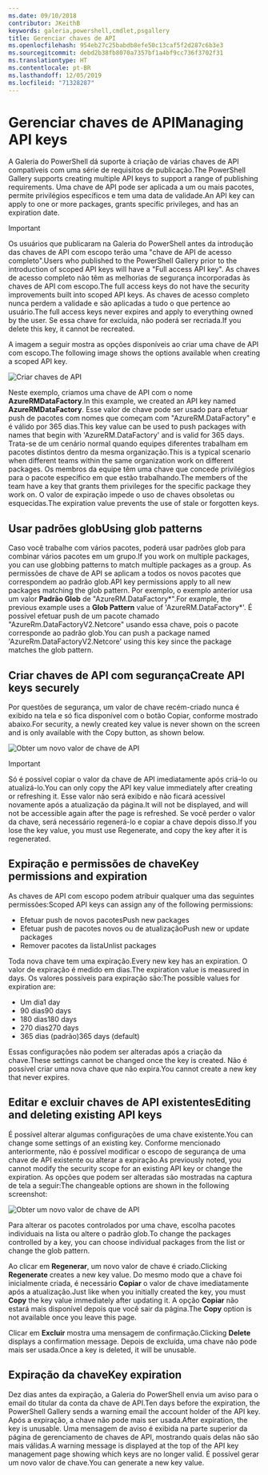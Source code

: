 ```yaml
---
ms.date: 09/10/2018
contributor: JKeithB
keywords: galeria,powershell,cmdlet,psgallery
title: Gerenciar chaves de API
ms.openlocfilehash: 954eb27c25babdb8efe50c13caf5f2d287c6b3e3
ms.sourcegitcommit: debd2b38fb8070a7357bf1a4bf9cc736f3702f31
ms.translationtype: HT
ms.contentlocale: pt-BR
ms.lasthandoff: 12/05/2019
ms.locfileid: "71328287"
---
```

# <a name="managing-api-keys"></a><span data-ttu-id="1c656-103">Gerenciar chaves de API</span><span class="sxs-lookup"><span data-stu-id="1c656-103">Managing API keys</span></span>

<span data-ttu-id="1c656-104">A Galeria do PowerShell dá suporte à criação de várias chaves de API compatíveis com uma série de requisitos de publicação.</span><span class="sxs-lookup"><span data-stu-id="1c656-104">The PowerShell Gallery supports creating multiple API keys to support a range of publishing requirements.</span></span> <span data-ttu-id="1c656-105">Uma chave de API pode ser aplicada a um ou mais pacotes, permite privilégios específicos e tem uma data de validade.</span><span class="sxs-lookup"><span data-stu-id="1c656-105">An API key can apply to one or more packages, grants specific privileges, and has an expiration date.</span></span>

> [!IMPORTANT]
> <span data-ttu-id="1c656-106">Os usuários que publicaram na Galeria do PowerShell antes da introdução das chaves de API com escopo terão uma "chave de API de acesso completo".</span><span class="sxs-lookup"><span data-stu-id="1c656-106">Users who published to the PowerShell Gallery prior to the introduction of scoped API keys will have a "Full access API key".</span></span> <span data-ttu-id="1c656-107">As chaves de acesso completo não têm as melhorias de segurança incorporadas às chaves de API com escopo.</span><span class="sxs-lookup"><span data-stu-id="1c656-107">The full access keys do not have the security improvements built into scoped API keys.</span></span> <span data-ttu-id="1c656-108">As chaves de acesso completo nunca perdem a validade e são aplicadas a tudo o que pertence ao usuário.</span><span class="sxs-lookup"><span data-stu-id="1c656-108">The full access keys never expires and apply to everything owned by the user.</span></span> <span data-ttu-id="1c656-109">Se essa chave for excluída, não poderá ser recriada.</span><span class="sxs-lookup"><span data-stu-id="1c656-109">If you delete this key, it cannot be recreated.</span></span>

<span data-ttu-id="1c656-110">A imagem a seguir mostra as opções disponíveis ao criar uma chave de API com escopo.</span><span class="sxs-lookup"><span data-stu-id="1c656-110">The following image shows the options available when creating a scoped API key.</span></span>

![Criar chaves de API](../../Images/PSGallery_KeyScoped.png)

<span data-ttu-id="1c656-112">Neste exemplo, criamos uma chave de API com o nome **AzureRMDataFactory**.</span><span class="sxs-lookup"><span data-stu-id="1c656-112">In this example, we created an API key named **AzureRMDataFactory**.</span></span> <span data-ttu-id="1c656-113">Esse valor de chave pode ser usado para efetuar push de pacotes com nomes que começam com "AzureRM.DataFactory" e é válido por 365 dias.</span><span class="sxs-lookup"><span data-stu-id="1c656-113">This key value can be used to push packages with names that begin with 'AzureRM.DataFactory' and is valid for 365 days.</span></span> <span data-ttu-id="1c656-114">Trata-se de um cenário normal quando equipes diferentes trabalham em pacotes distintos dentro da mesma organização.</span><span class="sxs-lookup"><span data-stu-id="1c656-114">This is a typical scenario when different teams within the same organization work on different packages.</span></span> <span data-ttu-id="1c656-115">Os membros da equipe têm uma chave que concede privilégios para o pacote específico em que estão trabalhando.</span><span class="sxs-lookup"><span data-stu-id="1c656-115">The members of the team have a key that grants them privileges for the specific package they work on.</span></span>
<span data-ttu-id="1c656-116">O valor de expiração impede o uso de chaves obsoletas ou esquecidas.</span><span class="sxs-lookup"><span data-stu-id="1c656-116">The expiration value prevents the use of stale or forgotten keys.</span></span>

## <a name="using-glob-patterns"></a><span data-ttu-id="1c656-117">Usar padrões glob</span><span class="sxs-lookup"><span data-stu-id="1c656-117">Using glob patterns</span></span>

<span data-ttu-id="1c656-118">Caso você trabalhe com vários pacotes, poderá usar padrões glob para combinar vários pacotes em um grupo.</span><span class="sxs-lookup"><span data-stu-id="1c656-118">If you work on multiple packages, you can use globbing patterns to match multiple packages as a group.</span></span> <span data-ttu-id="1c656-119">As permissões de chave de API se aplicam a todos os novos pacotes que correspondem ao padrão glob.</span><span class="sxs-lookup"><span data-stu-id="1c656-119">API key permissions apply to all new packages matching the glob pattern.</span></span> <span data-ttu-id="1c656-120">Por exemplo, o exemplo anterior usa um valor **Padrão Glob** de "AzureRM.DataFactory\*".</span><span class="sxs-lookup"><span data-stu-id="1c656-120">For example, the previous example uses a **Glob Pattern** value of 'AzureRM.DataFactory\*'.</span></span> <span data-ttu-id="1c656-121">É possível efetuar push de um pacote chamado "AzureRm.DataFactoryV2.Netcore" usando essa chave, pois o pacote corresponde ao padrão glob.</span><span class="sxs-lookup"><span data-stu-id="1c656-121">You can push a package named 'AzureRm.DataFactoryV2.Netcore' using this key since the package matches the glob pattern.</span></span>

## <a name="create-api-keys-securely"></a><span data-ttu-id="1c656-122">Criar chaves de API com segurança</span><span class="sxs-lookup"><span data-stu-id="1c656-122">Create API keys securely</span></span>

<span data-ttu-id="1c656-123">Por questões de segurança, um valor de chave recém-criado nunca é exibido na tela e só fica disponível com o botão Copiar, conforme mostrado abaixo.</span><span class="sxs-lookup"><span data-stu-id="1c656-123">For security, a newly created key value is never shown on the screen and is only available with the Copy button, as shown below.</span></span>

![Obter um novo valor de chave de API](../../Images/PSGallery_CopyCreatedKey.png)

> [!IMPORTANT]
> <span data-ttu-id="1c656-125">Só é possível copiar o valor da chave de API imediatamente após criá-lo ou atualizá-lo.</span><span class="sxs-lookup"><span data-stu-id="1c656-125">You can only copy the API key value immediately after creating or refreshing it.</span></span> <span data-ttu-id="1c656-126">Esse valor não será exibido e não ficará acessível novamente após a atualização da página.</span><span class="sxs-lookup"><span data-stu-id="1c656-126">It will not be displayed, and will not be accessible again after the page is refreshed.</span></span> <span data-ttu-id="1c656-127">Se você perder o valor da chave, será necessário regenerá-lo e copiar a chave depois disso.</span><span class="sxs-lookup"><span data-stu-id="1c656-127">If you lose the key value, you must use Regenerate, and copy the key after it is regenerated.</span></span>

## <a name="key-permissions-and-expiration"></a><span data-ttu-id="1c656-128">Expiração e permissões de chave</span><span class="sxs-lookup"><span data-stu-id="1c656-128">Key permissions and expiration</span></span>

<span data-ttu-id="1c656-129">As chaves de API com escopo podem atribuir qualquer uma das seguintes permissões:</span><span class="sxs-lookup"><span data-stu-id="1c656-129">Scoped API keys can assign any of the following permissions:</span></span>

- <span data-ttu-id="1c656-130">Efetuar push de novos pacotes</span><span class="sxs-lookup"><span data-stu-id="1c656-130">Push new packages</span></span>
- <span data-ttu-id="1c656-131">Efetuar push de pacotes novos ou de atualização</span><span class="sxs-lookup"><span data-stu-id="1c656-131">Push new or update packages</span></span>
- <span data-ttu-id="1c656-132">Remover pacotes da lista</span><span class="sxs-lookup"><span data-stu-id="1c656-132">Unlist packages</span></span>

<span data-ttu-id="1c656-133">Toda nova chave tem uma expiração.</span><span class="sxs-lookup"><span data-stu-id="1c656-133">Every new key has an expiration.</span></span> <span data-ttu-id="1c656-134">O valor de expiração é medido em dias.</span><span class="sxs-lookup"><span data-stu-id="1c656-134">The expiration value is measured in days.</span></span> <span data-ttu-id="1c656-135">Os valores possíveis para expiração são:</span><span class="sxs-lookup"><span data-stu-id="1c656-135">The possible values for expiration are:</span></span>

- <span data-ttu-id="1c656-136">Um dia</span><span class="sxs-lookup"><span data-stu-id="1c656-136">1 day</span></span>
- <span data-ttu-id="1c656-137">90 dias</span><span class="sxs-lookup"><span data-stu-id="1c656-137">90 days</span></span>
- <span data-ttu-id="1c656-138">180 dias</span><span class="sxs-lookup"><span data-stu-id="1c656-138">180 days</span></span>
- <span data-ttu-id="1c656-139">270 dias</span><span class="sxs-lookup"><span data-stu-id="1c656-139">270 days</span></span>
- <span data-ttu-id="1c656-140">365 dias (padrão)</span><span class="sxs-lookup"><span data-stu-id="1c656-140">365 days (default)</span></span>

<span data-ttu-id="1c656-141">Essas configurações não podem ser alteradas após a criação da chave.</span><span class="sxs-lookup"><span data-stu-id="1c656-141">These settings cannot be changed once the key is created.</span></span> <span data-ttu-id="1c656-142">Não é possível criar uma nova chave que não expira.</span><span class="sxs-lookup"><span data-stu-id="1c656-142">You cannot create a new key that never expires.</span></span>

## <a name="editing-and-deleting-existing-api-keys"></a><span data-ttu-id="1c656-143">Editar e excluir chaves de API existentes</span><span class="sxs-lookup"><span data-stu-id="1c656-143">Editing and deleting existing API keys</span></span>

<span data-ttu-id="1c656-144">É possível alterar algumas configurações de uma chave existente.</span><span class="sxs-lookup"><span data-stu-id="1c656-144">You can change some settings of an existing key.</span></span> <span data-ttu-id="1c656-145">Conforme mencionado anteriormente, não é possível modificar o escopo de segurança de uma chave de API existente ou alterar a expiração.</span><span class="sxs-lookup"><span data-stu-id="1c656-145">As previously noted, you cannot modify the security scope for an existing API key or change the expiration.</span></span> <span data-ttu-id="1c656-146">As opções que podem ser alteradas são mostradas na captura de tela a seguir:</span><span class="sxs-lookup"><span data-stu-id="1c656-146">The changeable options are shown in the following screenshot:</span></span>

![Obter um novo valor de chave de API](../../Images/PSGallery_EditAPIKey.png)

<span data-ttu-id="1c656-148">Para alterar os pacotes controlados por uma chave, escolha pacotes individuais na lista ou altere o padrão glob.</span><span class="sxs-lookup"><span data-stu-id="1c656-148">To change the packages controlled by a key, you can choose individual packages from the list or change the glob pattern.</span></span>

<span data-ttu-id="1c656-149">Ao clicar em **Regenerar**, um novo valor de chave é criado.</span><span class="sxs-lookup"><span data-stu-id="1c656-149">Clicking **Regenerate** creates a new key value.</span></span> <span data-ttu-id="1c656-150">Do mesmo modo que a chave foi inicialmente criada, é necessário **Copiar** o valor de chave imediatamente após a atualização.</span><span class="sxs-lookup"><span data-stu-id="1c656-150">Just like when you initially created the key, you must **Copy** the key value immediately after updating it.</span></span> <span data-ttu-id="1c656-151">A opção **Copiar** não estará mais disponível depois que você sair da página.</span><span class="sxs-lookup"><span data-stu-id="1c656-151">The **Copy** option is not available once you leave this page.</span></span>

<span data-ttu-id="1c656-152">Clicar em **Excluir** mostra uma mensagem de confirmação.</span><span class="sxs-lookup"><span data-stu-id="1c656-152">Clicking **Delete** displays a confirmation message.</span></span> <span data-ttu-id="1c656-153">Depois de excluída, uma chave não pode mais ser usada.</span><span class="sxs-lookup"><span data-stu-id="1c656-153">Once a key is deleted, it will be unusable.</span></span>

## <a name="key-expiration"></a><span data-ttu-id="1c656-154">Expiração da chave</span><span class="sxs-lookup"><span data-stu-id="1c656-154">Key expiration</span></span>

<span data-ttu-id="1c656-155">Dez dias antes da expiração, a Galeria do PowerShell envia um aviso para o email do titular da conta da chave de API.</span><span class="sxs-lookup"><span data-stu-id="1c656-155">Ten days before the expiration, the PowerShell Gallery sends a warning email the account holder of the API key.</span></span> <span data-ttu-id="1c656-156">Após a expiração, a chave não pode mais ser usada.</span><span class="sxs-lookup"><span data-stu-id="1c656-156">After expiration, the key is unusable.</span></span> <span data-ttu-id="1c656-157">Uma mensagem de aviso é exibida na parte superior da página de gerenciamento de chaves de API, mostrando quais delas não são mais válidas.</span><span class="sxs-lookup"><span data-stu-id="1c656-157">A warning message is displayed at the top of the API key management page showing which keys are no longer valid.</span></span> <span data-ttu-id="1c656-158">É possível gerar um novo valor de chave.</span><span class="sxs-lookup"><span data-stu-id="1c656-158">You can generate a new key value.</span></span>
